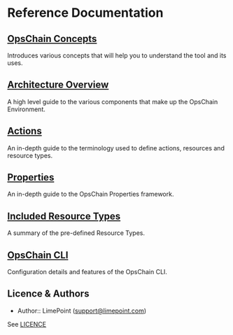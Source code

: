 # Reference Documentation

## [OpsChain Concepts](concepts.md)

Introduces various concepts that will help you to understand the tool and its uses.

## [Architecture Overview](architecture.md)

A high level guide to the various components that make up the OpsChain Environment.

## [Actions](actions.md)

An in-depth guide to the terminology used to define actions, resources and resource types.

## [Properties](properties.md)

An in-depth guide to the OpsChain Properties framework.

## [Included Resource Types](included_resource_types.md)

A summary of the pre-defined Resource Types.

## [OpsChain CLI](cli.md)

Configuration details and features of the OpsChain CLI.

## Licence & Authors

- Author:: LimePoint (support@limepoint.com)

See [LICENCE](../../LICENCE)
